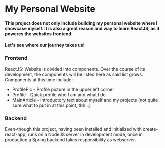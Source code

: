 # My Personal Website

#### This project does not only include building my personal website where I showcase myself. It is also a great reason and way to learn ReactJS, as it poweres the websites frontend.
#### Let's see where our journey takes us!

### Frontend
ReactJS: Website is divided into components. Over the course of its development, the components will be listed here as said list grows.
Components at this time include:

- ProfilePic - Profile picture in the upper left corner
- Profile - Quick profile who I am and what I do
- MainArticle - Introductory text about myself and my projects (not quite sure what to put in at this point, tbh...)


### Backend
Even-though this project, having been installed and initialized with create-react-app, runs on a NodeJS server in development mode, once in production a Spring backend takes
responsibility as webserver.